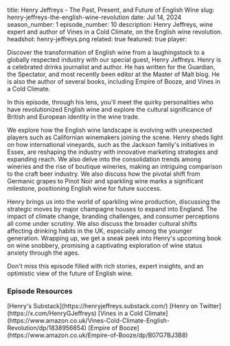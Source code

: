title: Henry Jeffreys - The Past, Present, and Future of English Wine
slug: henry-jeffreys-the-english-wine-revolution
date: Jul 14, 2024
season_number: 1
episode_number: 10
description: Henry Jeffreys, wine expert and author of Vines in a Cold Climate, on the English wine revolution.
headshot: henry-jeffreys.png
related: true
featured: true
player: <div id='buzzsprout-small-player-artist-henry-jeffreys'></div><script type='text/javascript' charset='utf-8' src='https://www.buzzsprout.com/2229227.js?artist=Henry+Jeffreys&container_id=buzzsprout-small-player-artist-henry-jeffreys&player=small'></script>

Discover the transformation of English wine from a laughingstock to a globally respected industry with our special guest, Henry Jeffreys. Henry is a celebrated drinks journalist and author. He has written for the Guardian, the Spectator, and most recently been editor at the Master of Malt blog. He is also the author of several books, including Empire of Booze, and Vines in a Cold Climate.

In this episode, through his lens, you'll meet the quirky personalities who have revolutionized English wine and explore the cultural significance of British and European identity in the wine trade.

We explore how the English wine landscape is evolving with unexpected players such as Californian winemakers joining the scene. Henry sheds light on how international vineyards, such as the Jackson family's initiatives in Essex, are reshaping the industry with innovative marketing strategies and expanding reach. We also delve into the consolidation trends among wineries and the rise of boutique wineries, making an intriguing comparison to the craft beer industry. We also discuss how the pivotal shift from Germanic grapes to Pinot Noir and sparkling wine marks a significant milestone, positioning English wine for future success.

Henry brings us into the world of sparkling wine production, discussing the strategic moves by major champagne houses to expand into England. The impact of climate change, branding challenges, and consumer perceptions all come under scrutiny. We also discuss the broader cultural shifts affecting drinking habits in the UK, especially among the younger generation. Wrapping up, we get a sneak peek into Henry's upcoming book on wine snobbery, promising a captivating exploration of wine status anxiety through the ages.

Don't miss this episode filled with rich stories, expert insights, and an optimistic view of the future of English wine.

<h3 class="tilt-neon white mt-5 mb-3">Episode Resources</h3>
[Henry's Substack](https://henryjeffreys.substack.com/)  
[Henry on Twitter](https://x.com/HenryGJeffreys)  
[Vines in a Cold Climate](https://www.amazon.co.uk/Vines-Cold-Climate-English-Revolution/dp/1838956654)  
[Empire of Booze](https://www.amazon.co.uk/Empire-of-Booze/dp/B07G7BJ3B8)
  
